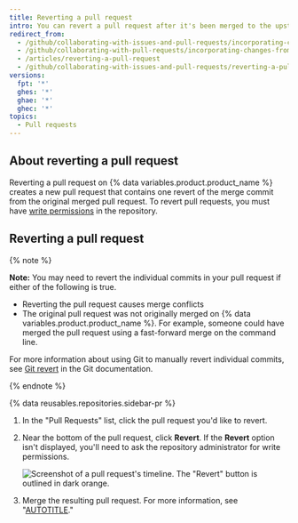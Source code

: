 ```yaml
---
title: Reverting a pull request
intro: You can revert a pull request after it's been merged to the upstream branch.
redirect_from:
  - /github/collaborating-with-issues-and-pull-requests/incorporating-changes-from-a-pull-request/reverting-a-pull-request
  - /github/collaborating-with-pull-requests/incorporating-changes-from-a-pull-request/reverting-a-pull-request
  - /articles/reverting-a-pull-request
  - /github/collaborating-with-issues-and-pull-requests/reverting-a-pull-request
versions:
  fpt: '*'
  ghes: '*'
  ghae: '*'
  ghec: '*'
topics:
  - Pull requests
---
```

## About reverting a pull request

Reverting a pull request on {% data variables.product.product_name %} creates a new pull request that contains one revert of the merge commit from the original merged pull request. To revert pull requests, you must have [write permissions](/organizations/managing-user-access-to-your-organizations-repositories/managing-repository-roles/repository-roles-for-an-organization) in the repository.

## Reverting a pull request

{% note %}

**Note:** You may need to revert the individual commits in your pull request if either of the following is true.

- Reverting the pull request causes merge conflicts
- The original pull request was not originally merged on {% data variables.product.product_name %}. For example, someone could have merged the pull request using a fast-forward merge on the command line.

For more information about using Git to manually revert individual commits, see [Git revert](https://git-scm.com/docs/git-revert.html) in the Git documentation.

{% endnote %}

{% data reusables.repositories.sidebar-pr %}
1. In the "Pull Requests" list, click the pull request you'd like to revert.
1. Near the bottom of the pull request, click **Revert**. If the **Revert** option isn't displayed, you'll need to ask the repository administrator for write permissions.

   ![Screenshot of a pull request's timeline. The "Revert" button is outlined in dark orange.](/assets/images/help/pull_requests/revert-pull-request-link.png)

1. Merge the resulting pull request. For more information, see "[AUTOTITLE](/pull-requests/collaborating-with-pull-requests/incorporating-changes-from-a-pull-request/merging-a-pull-request)."
